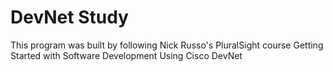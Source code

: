 # DevNet Study
This program was built by following Nick Russo's PluralSight course Getting Started with Software Development Using Cisco DevNet
